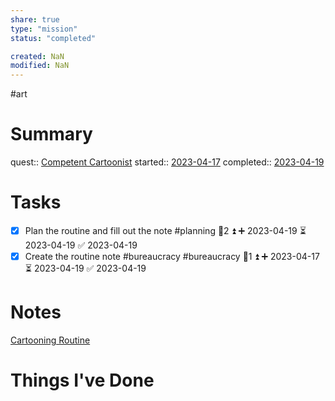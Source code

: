 ```yaml
---
share: true
type: "mission"
status: "completed"

created: NaN 
modified: NaN
---
```

  #art
# Summary
quest:: [Competent Cartoonist](./Competent%20Cartoonist.md)
started:: [2023-04-17](./2023-04-17.md)
completed:: [2023-04-19](./2023-04-19.md)
# Tasks
- [x] Plan the routine and fill out the note #planning 🥄2 ⏫ ➕ 2023-04-19 ⏳ 2023-04-19 ✅ 2023-04-19
- [x] Create the routine note #bureaucracy #bureaucracy  🥄1 ⏫ ➕ 2023-04-17 ⏳ 2023-04-19 ✅ 2023-04-19

# Notes
[Cartooning Routine](./Cartooning%20Routine.md)
# Things I've Done